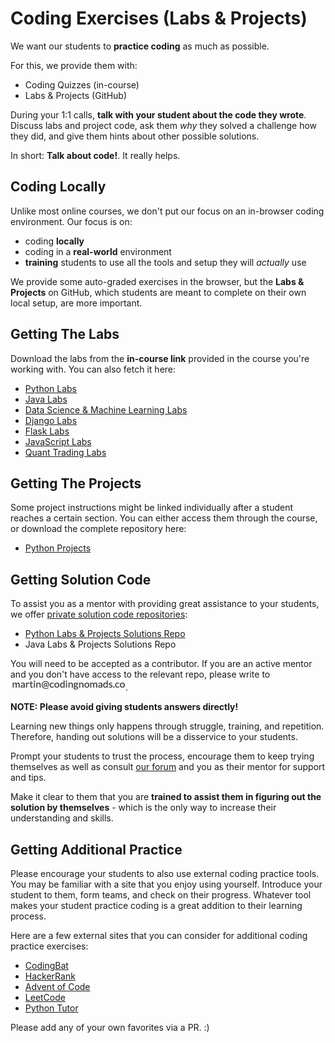 # Coding Exercises (Labs & Projects)

We want our students to **practice coding** as much as possible.

For this, we provide them with:

- Coding Quizzes (in-course)
- Labs & Projects (GitHub)

During your 1:1 calls, **talk with your student about the code they wrote**. Discuss labs and project code, ask them _why_ they solved a challenge how they did, and give them hints about other possible solutions.

In short: **Talk about code!**. It really helps.

## Coding Locally

Unlike most online courses, we don't put our focus on an in-browser coding environment. Our focus is on:

- coding **locally**
- coding in a **real-world** environment
- **training** students to use all the tools and setup they will _actually_ use

We provide some auto-graded exercises in the browser, but the **Labs & Projects** on GitHub, which students are meant to complete on their own local setup, are more important.

## Getting The Labs

Download the labs from the **in-course link** provided in the course you're working with. You can also fetch it here:

- [Python Labs](https://github.com/CodingNomads/python_fundamentals)
- [Java Labs](https://github.com/CodingNomads/online-java-fundamentals)
- [Data Science & Machine Learning Labs](https://github.com/CodingNomads/data-science-machine-learning)
- [Django Labs](https://github.com/CodingNomads/django-web-dev)
- [Flask Labs](https://github.com/CodingNomads/flask-labs)
- [JavaScript Labs](https://github.com/CodingNomads/javascript-labs)
- [Quant Trading Labs](https://github.com/CodingNomads/quant-trading)

## Getting The Projects

Some project instructions might be linked individually after a student reaches a certain section. You can either access them through the course, or download the complete repository here:

- [Python Projects](https://github.com/CodingNomads/python_miniprojects)

## Getting Solution Code

To assist you as a mentor with providing great assistance to your students, we offer <ins>private solution code repositories</ins>:

- [Python Labs & Projects Solutions Repo](https://github.com/martin-martin/python-fundamentals-solutions)
- Java Labs & Projects Solutions Repo

You will need to be accepted as a contributor. If you are an active mentor and you don't have access to the relevant repo, please write to <img style="display: inline-block;" alt="contact address for martin" src="../images/email_martin.png"/>.

**NOTE: Please avoid giving students answers directly!**

Learning new things only happens through struggle, training, and repetition. Therefore, handing out solutions will be a disservice to your students.

Prompt your students to trust the process, encourage them to keep trying themselves as well as consult [our forum](https://forum.codingnomads.co/) and you as their mentor for support and tips.

Make it clear to them that you are **trained to assist them in figuring out the solution by themselves** - which is the only way to increase their understanding and skills.

## Getting Additional Practice

Please encourage your students to also use external coding practice tools. You may be familiar with a site that you enjoy using yourself. Introduce your student to them, form teams, and check on their progress. Whatever tool makes your student practice coding is a great addition to their learning process.

Here are a few external sites that you can consider for additional coding practice exercises:

- <a href='https://codingbat.com/' target='_blank'>CodingBat</a>
- <a href='https://www.hackerrank.com/auth/signup' target='_blank'>HackerRank</a>
- <a href='https://adventofcode.com/' target='_blank'>Advent of Code</a>
- <a href='https://leetcode.com/' target='_blank'>LeetCode</a>
- <a href='http://www.pythontutor.com/visualize.html' target='_blank'>Python Tutor</a>

Please add any of your own favorites via a PR. :)
